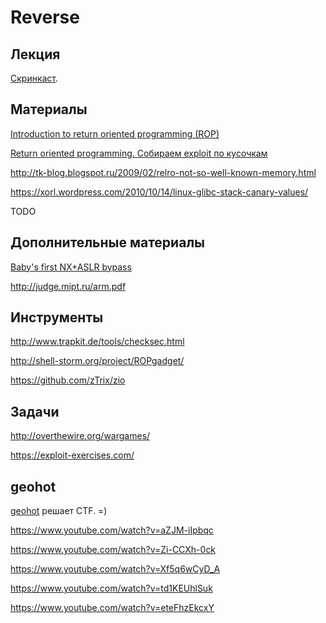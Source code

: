 Reverse
=======

## Лекция

[Скринкаст](https://www.youtube.com/watch?v=MnHbKbxcf7I).


## Материалы

[Introduction to return oriented programming (ROP)](https://web.archive.org/web/20141130082019/http://codearcana.com/posts/2013/05/28/introduction-to-return-oriented-programming-rop.html)

[Return oriented programming. Собираем exploit по кусочкам](http://habrahabr.ru/post/255519/)

http://tk-blog.blogspot.ru/2009/02/relro-not-so-well-known-memory.html

https://xorl.wordpress.com/2010/10/14/linux-glibc-stack-canary-values/

TODO


## Дополнительные материалы

[Baby's first NX+ASLR bypass](https://www.trustwave.com/Resources/SpiderLabs-Blog/Baby-s-first-NX-ASLR-bypass/)

http://judge.mipt.ru/arm.pdf


## Инструменты

http://www.trapkit.de/tools/checksec.html

http://shell-storm.org/project/ROPgadget/

https://github.com/zTrix/zio


## Задачи

http://overthewire.org/wargames/

https://exploit-exercises.com/


## geohot

[geohot](https://en.wikipedia.org/wiki/George_Hotz) решает CTF. =)

https://www.youtube.com/watch?v=aZJM-iIpbqc

https://www.youtube.com/watch?v=Zi-CCXh-0ck

https://www.youtube.com/watch?v=Xf5q6wCyD_A

https://www.youtube.com/watch?v=td1KEUhlSuk

https://www.youtube.com/watch?v=eteFhzEkcxY
